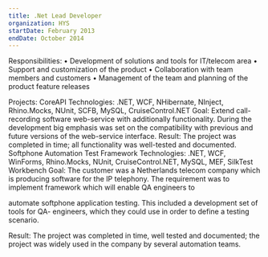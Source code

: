 ```yaml
---
title: .Net Lead Developer
organization: HYS
startDate: February 2013
endDate: October 2014
---
```


Responsibilities:
• Development of solutions and tools for IT/telecom area
• Support and customization of the product
• Collaboration with team members and customers
• Management of the team and planning of the product feature releases

Projects:
CoreAPI
Technologies: .NET, WCF, NHibernate, NInject, Rhino.Mocks, NUnit, SCFB, MySQL,
CruiseControl.NET
Goal: Extend call-recording software web-service with additionally functionality. During the
development big emphasis was set on the compatibility with previous and future versions of the
web-service interface.
Result: The project was completed in time; all functionality was well-tested and documented.
Softphone Automation Test Framework
Technologies: .NET, WCF, WinForms, Rhino.Mocks, NUnit, CruiseControl.NET, MySQL, MEF,
SilkTest Workbench
Goal: The customer was a Netherlands telecom company which is producing software for the IP
telephony. The requirement was to implement framework which will enable QA engineers to

automate softphone application testing. This included a development set of tools for QA-
engineers, which they could use in order to define a testing scenario.

Result: The project was completed in time, well tested and documented; the project was widely
used in the company by several automation teams.
